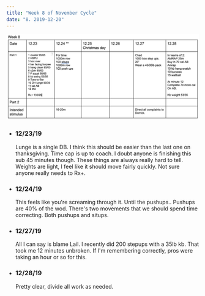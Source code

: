 ```yaml
---
title: "Week 8 of November Cycle"
date: "8. 2019-12-20"
---
```


![workouts](./week8.jpg)
*  ### 12/23/19
    Lunge is a single DB. I think this should be easier than the last one on thanksgiving.  Time cap is up to coach.  I doubt anyone is finishing this sub 45 minutes though.  These things are always really hard to tell. Weights are light, I feel like it should move fairly quickly.  Not sure anyone really needs to Rx+.
* ### 12/24/19 
    This feels like you're screaming through it. Until the pushups.. Pushups are 40% of the wod. There's two movements that we should spend time correcting. Both pushups and situps. 
* ### 12/27/19
    All I can say is blame Lail. I recently did 200 stepups with a 35lb kb.  That took me 12 minutes unbroken. If I'm remembering correctly, pros were taking an hour or so for this. 
* ### 12/28/19 
    Pretty clear, divide all work as needed. 
